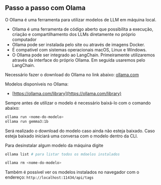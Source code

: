 ## Passo a passo com Olama

O Ollama é uma ferramenta para utilizar modelos de LLM em máquina local.

- Ollama é uma ferramenta de código aberto que possibilita a execução, criação e compartilhamento dos LLMs diretamente no próprio computador
- Ollama pode ser instalada pelo site ou através de imagens Docker.
- É compatível com sistemas operacionais macOS, Linux e Windows.
- O Ollama pode ser integrado ao LangChain. Primeiramente utilizaremos através da interface do próprio Ollama. Em seguida usaremos pelo LangChain.

Necessário fazer o download do Ollama no link abaixo:
[ollama.com](https://ollama.com/)

Modelos disponíveis no Ollama:

- [https://ollama.com/library](https://ollama.com/library)

Sempre antes de utilizar o modelo é necessário baixá-lo com o comando abaixo:

```bash
ollama run <nome-do-modelo>
ollama run gemma3:1b
```

Será realizado o download do modelo caso ainda não esteja baixado. Caso esteja baixado iniciará uma conversa com o modelo dentro da CLI.

Para desinstalar algum modelo da máquina digite

```bash
ollama list # para listar todos os mdoelos instalados

ollama rm <nome-do-modelo>
```

Também é possível ver os modelos instalados no navegador com o endereço: `http://localhost:11434/api/tags`
